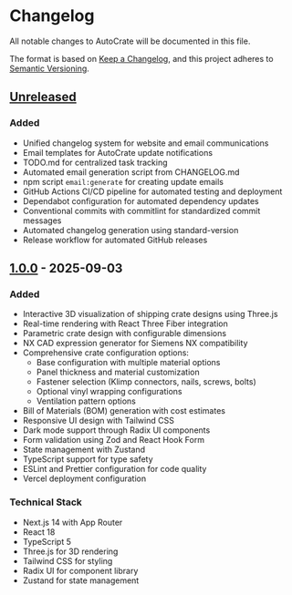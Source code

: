 # Changelog

All notable changes to AutoCrate will be documented in this file.

The format is based on [Keep a Changelog](https://keepachangelog.com/en/1.0.0/),
and this project adheres to [Semantic Versioning](https://semver.org/spec/v2.0.0.html).

## [Unreleased]

### Added
- Unified changelog system for website and email communications
- Email templates for AutoCrate update notifications
- TODO.md for centralized task tracking
- Automated email generation script from CHANGELOG.md
- npm script `email:generate` for creating update emails
- GitHub Actions CI/CD pipeline for automated testing and deployment
- Dependabot configuration for automated dependency updates
- Conventional commits with commitlint for standardized commit messages
- Automated changelog generation using standard-version
- Release workflow for automated GitHub releases

## [1.0.0] - 2025-09-03

### Added
- Interactive 3D visualization of shipping crate designs using Three.js
- Real-time rendering with React Three Fiber integration
- Parametric crate design with configurable dimensions
- NX CAD expression generator for Siemens NX compatibility
- Comprehensive crate configuration options:
  - Base configuration with multiple material options
  - Panel thickness and material customization
  - Fastener selection (Klimp connectors, nails, screws, bolts)
  - Optional vinyl wrapping configurations
  - Ventilation pattern options
- Bill of Materials (BOM) generation with cost estimates
- Responsive UI design with Tailwind CSS
- Dark mode support through Radix UI components
- Form validation using Zod and React Hook Form
- State management with Zustand
- TypeScript support for type safety
- ESLint and Prettier configuration for code quality
- Vercel deployment configuration

### Technical Stack
- Next.js 14 with App Router
- React 18
- TypeScript 5
- Three.js for 3D rendering
- Tailwind CSS for styling
- Radix UI for component library
- Zustand for state management

[unreleased]: https://github.com/Shivam-Bhardwaj/AutoCrate/compare/v1.0.0...HEAD
[1.0.0]: https://github.com/Shivam-Bhardwaj/AutoCrate/releases/tag/v1.0.0